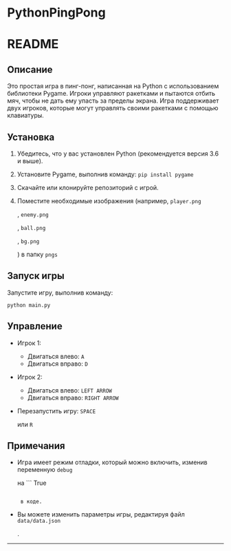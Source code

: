 # PythonPingPong

# README

## Описание

Это простая игра в пинг-понг, написанная на Python с использованием библиотеки Pygame. Игроки управляют ракетками и пытаются отбить мяч, чтобы не дать ему упасть за пределы экрана. Игра поддерживает двух игроков, которые могут управлять своими ракетками с помощью клавиатуры.

## Установка

1. Убедитесь, что у вас установлен Python (рекомендуется версия 3.6 и выше).
2. Установите Pygame, выполнив команду: `
   pip install pygame
   `
3. Скачайте или клонируйте репозиторий с игрой.
4. Поместите необходимые изображения (например, `
   player.png
   `

   , `
   enemy.png
   `

   , `
   ball.png
   `

   , `
   bg.png
   `

   ) в папку `
   pngs
   `

## Запуск игры

Запустите игру, выполнив команду:

```
python main.py
```

## Управление

- Игрок 1:
  - Двигаться влево: `
    A
    `
  - Двигаться вправо: `
    D
    `
- Игрок 2:
  - Двигаться влево: `
    LEFT ARROW
    `
  - Двигаться вправо: `
    RIGHT ARROW
    `
- Перезапустить игру: `
  SPACE
  `

   или `
  R
  `

## Примечания

- Игра имеет режим отладки, который можно включить, изменив переменную `
  debug
  `

   на ```
  True
  ```

   в коде.
- Вы можете изменить параметры игры, редактируя файл `
  data/data.json
  `

  .

---

